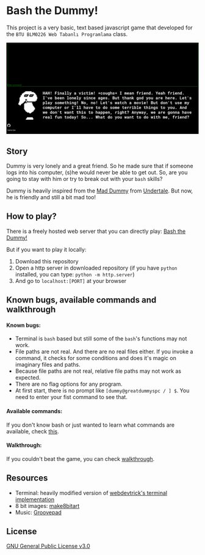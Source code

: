# Bash the Dummy!

This project is a very basic, text based javascript game that developed for the `BTU BLM0226 Web Tabanlı Programlama` class.

![screenshot](images/ss0.png)

## Story

Dummy is very lonely and a great friend. So he made sure that if someone logs into his computer, (s)he would never be able to get out. So, are you going to stay with him or try to break out with your `bash` skills?  

Dummy is heavily inspired from the [Mad Dummy](https://undertale.fandom.com/wiki/Mad_Dummy) from [Undertale](https://undertale.com/). But now, he is friendly and still a bit mad too!

## How to play?

There is a freely hosted web server that you can directly play: [Bash the Dummy!](http://bashthedummy.coolpage.biz/)  

But if you want to play it locally:

1. Download this repository
2. Open a http server in downloaded repository (if you have `python` installed, you can type: `python -m http.server`)
3. And go to `localhost:[PORT]` at your browser

## Known bugs, available commands and walkthrough

#### Known bugs:

* Terminal is `bash` based but still some of the `bash`'s functions may not work.
* File paths are not real. And there are no real files either. If you invoke a command, it checks for some conditions and does it's magic on imaginary files and paths.
* Because file paths are not real, relative file paths may not work as expected.
* There are no flag options for any program.
* At first start, there is no prompt like `[dummy@greatdummyspc / ] $`. You need to enter your fist command to see that.

#### Available commands:

If you don't know bash or just wanted to learn what commands are available, check [this](available_commands.md).

#### Walkthrough:

If you couldn't beat the game, you can check [walkthrough](walkthrough.md).

## Resources

* Terminal: heavily modified version of [webdevtrick's terminal implementation](https://webdevtrick.com/javascript-terminal-emulator/)
* 8 bit images: [make8bitart](https://make8bitart.com/)
* Music: [Groovepad](https://play.google.com/store/apps/details?id=com.easybrain.make.music&hl=en_US&gl=US)

## License

[GNU General Public License v3.0](LICENSE)
